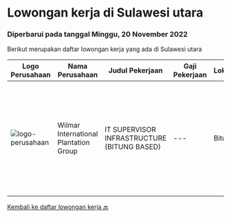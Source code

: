 
  # Lowongan kerja di Sulawesi utara

  ### Diperbarui pada tanggal Minggu, 20 November 2022

  Berikut merupakan daftar lowongan kerja yang ada di Sulawesi utara

  |Logo Perusahaan | Nama Perusahaan | Judul Pekerjaan | Gaji Pekerjaan | Lokasi | Deskripsi | Tanggal diunggah | Pranala |
  | -------------- | --------------- | --------------- | --------- | --------- | -------------- | ------- | ----------- |
  |![logo-perusahaan](https://image-service-cdn.seek.com.au/5683be4817b674e99653d054bb367590069452e8/ee4dce1061f3f616224767ad58cb2fc751b8d2dc)|Wilmar International Plantation Group|IT SUPERVISOR INFRASTRUCTURE (BITUNG BASED)|---|Bitung|Actively monitors and analyzes user requests, evaluates and applies solutions. Troubleshoots any IT technical issues and resolves in a courteous,...|Kamis, 17 November 2022|https://www.jobstreet.co.id/id/job/it-supervisor-infrastructure-bitung-based-1033760069?token=0~898589b7-d3a5-444a-966a-08ea0dbcdfb3&sectionRank=1&jobId=jobstreet-id-job-1033760069|


  [Kembali ke daftar lowongan kerja 🔙](../README.md#daftar-lowongan-kerja)
  